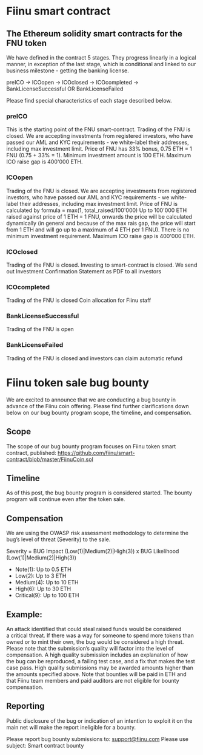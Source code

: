 # Fiinu smart contract

## The Ethereum solidity smart contracts for the FNU token

We have defined in the contract 5 stages. They progress linearly in a logical manner, in exception of the last stage, which is conditional and linked to our business milestone - getting the banking license.

preICO -> ICOopen -> ICOclosed -> ICOcompleted -> BankLicenseSuccessful OR BankLicenseFailed

Please find special characteristics of each stage described below.

### preICO
This is the starting point of the FNU smart-contract.
Trading of the FNU is closed.
We are accepting investments from registered investors, who have passed our AML and KYC requirements - we white-label their addresses, including max investment limit.
Price of FNU has 33% bonus, 0.75 ETH = 1 FNU (0.75 + 33% = 1).
Minimum investment amount is 100 ETH.
Maximum ICO raise gap is 400'000 ETH.

### ICOopen
Trading of the FNU is closed.
We are accepting investments from registered investors, who have passed our AML and KYC requirements - we white-label their addresses, including max investment limit.
Price of FNU is calculated by formula = max(1, total_raised/100'000)
Up to 100'000 ETH raised against price of 1 ETH = 1 FNU, onwards the price will be calculated dynamically (in general and because of the max rais gap, the price will start from 1 ETH and will go up to a maximum of 4 ETH per 1 FNU).
There is no minimum investment requirement.
Maximum ICO raise gap is 400'000 ETH.

### ICOclosed
Trading of the FNU is closed.
Investing to smart-contract is closed.
We send out Investment Confirmation Statement as PDF to all investors

### ICOcompleted
Trading of the FNU is closed
Coin allocation for Fiinu staff

### BankLicenseSuccessful
Trading of the FNU is open

### BankLicenseFailed
Trading of the FNU is closed and investors can claim automatic refund

# Fiinu token sale bug bounty
We are excited to announce that we are conducting a bug bounty in advance of the Fiinu coin offering. Please find further clarifications down below on our bug bounty program scope, the timeline, and compensation.

## Scope
The scope of our bug bounty program focuses on Fiinu token smart contract, published:
https://github.com/fiinu/smart-contract/blob/master/FiinuCoin.sol

## Timeline
As of this post, the bug bounty program is considered started. The bounty program will continue even after the token sale.

## Compensation
We are using the OWASP risk assessment methodology to determine the bug’s level of threat (Severity) to the sale.

Severity = BUG Impact (Low(1)|Medium(2)|High(3)) x BUG Likelihood (Low(1)|Medium(2)|High(3))

- Note(1): Up to 0.5 ETH
- Low(2): Up to 3 ETH
- Medium(4): Up to 10 ETH
- High(6): Up to 30 ETH
- Critical(9): Up to 100 ETH

## Example:
An attack identified that could steal raised funds would be considered a critical threat.
If there was a way for someone to spend more tokens than owned or to mint their own, the bug would be considered a high threat.
Please note that the submission’s quality will factor into the level of compensation. A high quality submission includes an explanation of how the bug can be reproduced, a failing test case, and a fix that makes the test case pass. High quality submissions may be awarded amounts higher than the amounts specified above.
Note that bounties will be paid in ETH and that Fiinu team members and paid auditors are not eligible for bounty compensation.

## Reporting
Public disclosure of the bug or indication of an intention to exploit it on the main net will make the report ineligible for a bounty.

Please report bug bounty submissions to: support@fiinu.com
Please use subject: Smart contract bounty
